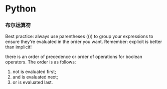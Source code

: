 # Python


### 布尔运算符

Best practice: always use parentheses (()) to group your expressions to ensure they're evaluated in the order you want. Remember: explicit is better than implicit!

there is an order of precedence or order of operations for boolean operators. The order is as follows:

1. not is evaluated first;
1. and is evaluated next;
1. or is evaluated last.